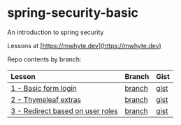 # spring-security-basic

An introduction to spring security

Lessons at [https://mwhyte.dev](https://mwhyte.dev)

Repo contents by branch:

| Lesson                                                                                                  | Branch                                                                                  | Gist                                                                    |
|:--------------------------------------------------------------------------------------------------------|:----------------------------------------------------------------------------------------|:------------------------------------------------------------------------|
| [1 - Basic form login](https://mwhyte.dev/spring-security-basic-login-form-7c8f6e6e9f56)                | [branch](https://github.com/MWhyte/spring-security-basic/tree/1.basic-form-login)       | [gist](https://gist.github.com/MWhyte/ae8be84a64bf9c2c66c14d9b68826c4c) |
| [2 - Thymeleaf extras](https://mwhyte.dev/spring-security-user-roles-and-thymeleaf-extras-c10113d4ad75) | [branch](https://github.com/MWhyte/spring-security-basic/tree/2.thymeleaf-extras)       | [gist](https://gist.github.com/MWhyte/82ea154ba267be3be4f1617fbe93ebde) |
| [3 - Redirect based on user roles](https://www.codenerve.com/spring-security-user-role-redirect/)       | [branch](https://github.com/MWhyte/spring-security-basic/tree/3.redirect-based-on-role) | [gist](https://gist.github.com/MWhyte/e6a5204190ae6d631bd99e2e4c3d65fc) |
